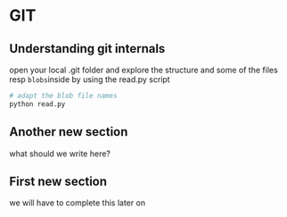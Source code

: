 # GIT

## Understanding git internals

open your local .git folder and explore the structure and some of the files resp `blobs`inside by using the read.py script

```bash
# adapt the blob file names
python read.py
```

## Another new section

what should we write here?

## First new section

we will have to complete this later on
